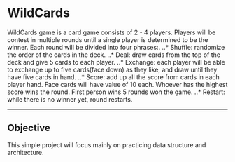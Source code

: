 # WildCards

WildCards game is a card game consists of 2 - 4 players. Players will be contest in multiple rounds until a single player is determined to be the winner. Each round will be divided into four phrases:.
   ..* Shuffle: randomize the order of the cards in the deck.
   ..* Deal: draw cards from the top of the deck and give 5 cards to each player.
   ..* Exchange: each player will be able to exchange up to five cards(face down) as they like, and draw until they have five cards in hand. 
   ..* Score: add up all the score from cards in each player hand. Face cards will have value of 10 each. Whoever has the highest score wins the round. First person wins 5 rounds won the game. 
   ..* Restart: while there is no winner yet, round restarts. 

___

## Objective

This simple project will focus mainly on practicing data structure and architecture. 
